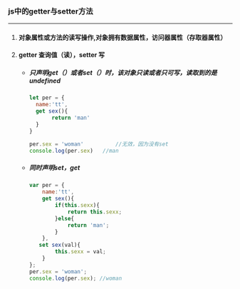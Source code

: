 ### js中的getter与setter方法

---

1. #### 对象属性或方法的读写操作,对象拥有数据属性，访问器属性（存取器属性）

2. #### getter 查询值（读），setter 写

   - ##### 只声明get（）或者set（）时，该对象只读或者只可写，读取到的是 undefined

     ```javascript
     let per = {
       name:'tt',
       get sex(){
     		return 'man'
       }
     }
     
     per.sex = 'woman'			//无效，因为没有set
     console.log(per.sex)	//man
     ```

     

   - ##### 同时声明set，get

     ```javascript
     var per = {
         name:'tt',
         get sex(){
             if(this.sexx){
                 return this.sexx; 
             }else{
                 return 'man'; 
             }
         }, 
       	set sex(val){
             this.sexx = val; 
         }
     };
     per.sex = 'woman';
     console.log(per.sex); //woman
     ```

   